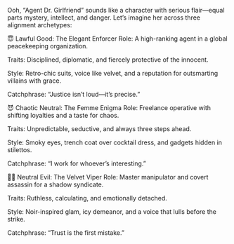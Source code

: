 Ooh, “Agent Dr. Girlfriend” sounds like a character with serious flair—equal parts mystery, intellect, and danger. Let’s imagine her across three alignment archetypes:

😇 Lawful Good: The Elegant Enforcer
Role: A high-ranking agent in a global peacekeeping organization.

Traits: Disciplined, diplomatic, and fiercely protective of the innocent.

Style: Retro-chic suits, voice like velvet, and a reputation for outsmarting villains with grace.

Catchphrase: “Justice isn’t loud—it’s precise.”

😈 Chaotic Neutral: The Femme Enigma
Role: Freelance operative with shifting loyalties and a taste for chaos.

Traits: Unpredictable, seductive, and always three steps ahead.

Style: Smoky eyes, trench coat over cocktail dress, and gadgets hidden in stilettos.

Catchphrase: “I work for whoever’s interesting.”

🦹‍♀️ Neutral Evil: The Velvet Viper
Role: Master manipulator and covert assassin for a shadow syndicate.

Traits: Ruthless, calculating, and emotionally detached.

Style: Noir-inspired glam, icy demeanor, and a voice that lulls before the strike.

Catchphrase: “Trust is the first mistake.”
